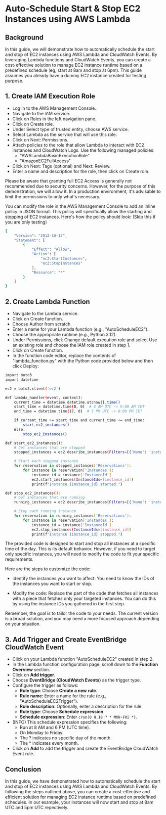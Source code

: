 # Auto-Schedule Start & Stop EC2 Instances using AWS Lambda

## Background

In this guide, we will demonstrate how to automatically schedule the start and stop of EC2 instances using AWS Lambda and CloudWatch Events. By leveraging Lambda functions and CloudWatch Events, you can create a cost-effective solution to manage EC2 instance runtime based on a predefined schedule (eg, start at 8am and stop at 6pm). This guide assumes you already have a dummy EC2 instance created for testing purpose.

## 1. Create IAM Execution Role

- Log in to the AWS Management Console.
- Navigate to the IAM service.
- Click on Roles in the left navigation pane.
- Click on Create role.
- Under Select type of trusted entity, choose AWS service.
- Select Lambda as the service that will use this role.
- Click on Next: Permissions.
- Attach policies to the role that allow Lambda to interact with EC2 instances and CloudWatch Logs. Use the following managed policies:
   * "AWSLambdaBasicExecutionRole"
   * "AmazonEC2FullAccess"
- Click on Next: Tags (optional) and Next: Review.
- Enter a name and description for the role, then click on Create role.

Please be aware that granting full EC2 Access is generally not recommended due to security concerns. However, for the purpose of this demonstration, we will allow it. In a production environment, it's advisable to limit the permissions to only what's necessary.

You can modify the role in the AWS Management Console to add an inline policy in JSON format. This policy will specifically allow the starting and stopping of EC2 instances. Here's how the policy should look:
(Skip this if you are only testing)

```bash
{
    "Version": "2012-10-17",
    "Statement": [
        {
            "Effect": "Allow",
            "Action": [
                "ec2:StartInstances",
                "ec2:StopInstances"
            ],
            "Resource": "*"
        }
    ]
}
```

## 2. Create Lambda Function

- Navigate to the Lambda service.
- Click on Create function.
- Choose Author from scratch.
- Enter a name for your Lambda function (e.g., "AutoScheduleEC2").
- Choose the appropriate runtime (e.g., Python 3.12).
- Under Permissions, click Change default execution role and select Use an existing role and choose the IAM role created in step 1.
- Click on Create function.
- In the function code editor, replace the contents of "lambda_function.py" with the Python code provided below and then click Deploy:

```bash
import boto3
import datetime

ec2 = boto3.client('ec2')

def lambda_handler(event, context):
    current_time = datetime.datetime.utcnow().time()
    start_time = datetime.time(8, 0)  # 8 AM UTC -> 9:00 AM CET
    end_time = datetime.time(17, 0)  # 5 PM UTC -> 6:00 PM CET

    if current_time >= start_time and current_time <= end_time:
        start_ec2_instances()
    else:
        stop_ec2_instances()

def start_ec2_instances():
    # Get instances that are stopped
    stopped_instances = ec2.describe_instances(Filters=[{'Name': 'instance-state-name', 'Values': ['stopped']}])

    # Start each stopped instance
    for reservation in stopped_instances['Reservations']:
        for instance in reservation['Instances']:
            instance_id = instance['InstanceId']
            ec2.start_instances(InstanceIds=[instance_id])
            print(f"Instance {instance_id} started.")

def stop_ec2_instances():
    # Get instances that are running
    running_instances = ec2.describe_instances(Filters=[{'Name': 'instance-state-name', 'Values': ['running']}])

    # Stop each running instance
    for reservation in running_instances['Reservations']:
        for instance in reservation['Instances']:
            instance_id = instance['InstanceId']
            ec2.stop_instances(InstanceIds=[instance_id])
            print(f"Instance {instance_id} stopped.")
```

The provided code is designed to start and stop all instances at a specific time of the day. This is its default behavior. However, if you need to target only specific instances, you will need to modify the code to fit your specific requirements.

Here are the steps to customize the code:

- Identify the instances you want to affect: You need to know the IDs of the instances you want to start or stop.

- Modify the code: Replace the part of the code that fetches all instances with a piece that fetches only your targeted instances. You can do this by using the instance IDs you gathered in the first step.

Remember, the goal is to tailor the code to your needs. The current version is a broad solution, and you may need a more focused approach depending on your situation.


## 3. Add Trigger and Create EventBridge CloudWatch Event
- Click on your Lambda function "AutoScheduleEC2" created in step 2.
- In the Lambda function configuration page, scroll down to the **Function Overview** section.
- Click on **Add trigger**.
- Choose **EventBridge (CloudWatch Events)** as the trigger type.
- Configure the trigger as follows:
   * **Rule type**: Choose **Create a new rule**.
   * **Rule name**: Enter a name for the rule (e.g., "AutoScheduleEC2Trigger").
   * **Rule description**: Optionally, enter a description for the rule.
   * **Rule type**: Choose **Schedule expression**.
   * **Schedule expression**: Enter `cron(0 8,18 ? * MON-FRI *)`.
- (INFO) This schedule expression specifies the following:
    * Run at 8 AM and 6 PM (UTC time).
    * On Monday to Friday.
    * The ? indicates no specific day of the month.
    * The * indicates every month.
- Click on **Add** to add the trigger and create the EventBridge CloudWatch Event rule.


## Conclusion

In this guide, we have demonstrated how to automatically schedule the start and stop of EC2 instances using AWS Lambda and CloudWatch Events. By following the steps outlined above, you can create a cost-effective and efficient solution for managing EC2 instance runtime based on predefined schedules.
In our example, your instances will now start and stop at 8am UTC and 5pm UTC repectively.